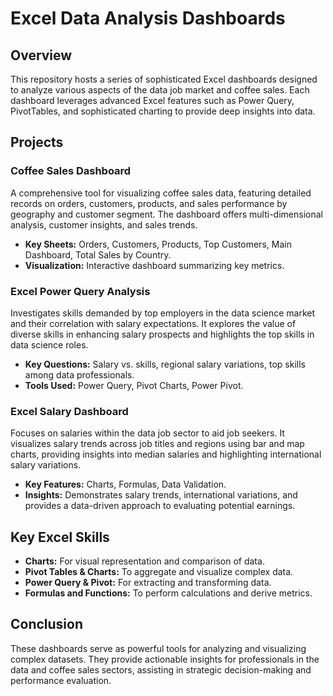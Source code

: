 #  Excel Data Analysis Dashboards

## Overview
This repository hosts a series of sophisticated Excel dashboards designed to analyze various aspects of the data job market and coffee sales. Each dashboard leverages advanced Excel features such as Power Query, PivotTables, and sophisticated charting to provide deep insights into data.

## Projects

### Coffee Sales Dashboard
A comprehensive tool for visualizing coffee sales data, featuring detailed records on orders, customers, products, and sales performance by geography and customer segment. The dashboard offers multi-dimensional analysis, customer insights, and sales trends.
- **Key Sheets:** Orders, Customers, Products, Top Customers, Main Dashboard, Total Sales by Country.
- **Visualization:** Interactive dashboard summarizing key metrics.

### Excel Power Query Analysis
Investigates skills demanded by top employers in the data science market and their correlation with salary expectations. It explores the value of diverse skills in enhancing salary prospects and highlights the top skills in data science roles.
- **Key Questions:** Salary vs. skills, regional salary variations, top skills among data professionals.
- **Tools Used:** Power Query, Pivot Charts, Power Pivot.

### Excel Salary Dashboard
Focuses on salaries within the data job sector to aid job seekers. It visualizes salary trends across job titles and regions using bar and map charts, providing insights into median salaries and highlighting international salary variations.
- **Key Features:** Charts, Formulas, Data Validation.
- **Insights:** Demonstrates salary trends, international variations, and provides a data-driven approach to evaluating potential earnings.

## Key Excel Skills
- **Charts:** For visual representation and comparison of data.
- **Pivot Tables & Charts:** To aggregate and visualize complex data.
- **Power Query & Pivot:** For extracting and transforming data.
- **Formulas and Functions:** To perform calculations and derive metrics.

## Conclusion
These dashboards serve as powerful tools for analyzing and visualizing complex datasets. They provide actionable insights for professionals in the data and coffee sales sectors, assisting in strategic decision-making and performance evaluation.
